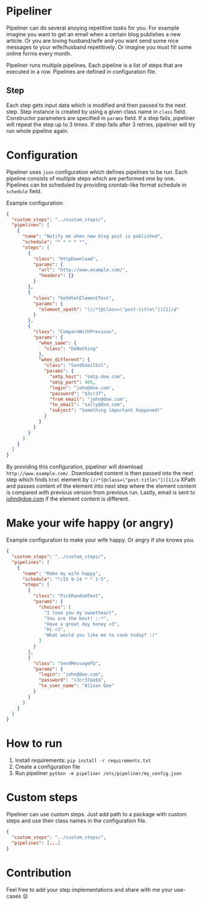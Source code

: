 # Pipeliner
Pipeliner can do several anoying repetitive tasks for you. For example imagine you want to get an email when a certain blog publishes a new article. Or you are loving husband/wife and you want send some nice messages to your wife/husband repetitively. Or imagine you must fill some online forms every month. 

Pipeliner runs multiple pipelines. Each pipeline is a list of steps that are executed in a row. Pipelines are defined in configuration file.

## Step
Each step gets input data which is modified and then passed to the next step. Step instance is created by using a given class name in `class` field. Constructor parameters are specified in `params` field. If a step fails, pipeliner will repeat the step up to 3 times. If step fails after 3 retries, pipeliner will try run whole pipeline again. 

# Configuration
Pipeliner uses `json` configuration which defines pipelines to be run. Each pipeline consists of multiple steps which are performed one by one. Pipelines can be scheduled by providing crontab-like format schedule in `schedule` field. 

Example configuration: 
```json
{
  "custom_steps": "../custom_steps/",
  "pipelines": [
    {
      "name": "Notify me when new blog post is published",
      "schedule": "* * * * *",
      "steps": [
        {
          "class": "HttpDownload",
          "params": {
            "url": "http://www.example.com/",
            "headers": {}
          }
        },
        {
          "class": "GetHtmlElementText",
          "params": {
            "element_xpath": "(//*[@class=\"post-title\"])[1]/a"
          }
        },
        {
          "class": "CompareWithPrevious",
          "params": {
            "when_same": {
              "class": "DoNothing"
            },
            "when_different": {
              "class": "SendEmailSsl",
              "params": {
                "smtp_host": "smtp.doe.com",
                "smtp_port": 465,
                "login": "john@doe.com",
                "password": "$3cr37",
                "from_email": "john@doe.com",
                "to_email": "sally@doe.com",
                "subject": "Something important happened!"
              }
            }
          }
        }
      ]
    }
  ]
}
```

By providing this configuration, pipeliner will download `http://www.example.com/`. Downloaded content is then passed into the next step which finds `html` element by `(//*[@class=\"post-title\"])[1]/a` XPath and passes content of the element into next step where the element content is compared with previous version from previous run. Lastly, email is sent to john@doe.com if the element content is different.

# Make your wife happy (or angry)
Example configuration to make your wife happy. Or angry if she knows you.
```json
{
  "custom_steps": "../custom_steps/",
  "pipelines": [
    {
      "name": "Make my wife happy",
      "schedule": "*/15 9-14 * * 1-5",
      "steps": [
        {
          "class": "PickRandomText",
          "params": {
            "choices": [
              "I love you my sweetheart",
              "You are the best! :-*",
              "Have a great day honey <3",
              "Hi <3",
              "What would you like me to cook today? :)"
            ]
          }
        },
        {
          "class": "SendMessageFb",
          "params": {
            "login": "john@doe.com",
            "password": "s3cr37pa$$",
            "to_user_name": "Alison Doe"
          }
        }
      ]
    }
  ]
}
```

# How to run
1. Install requirements: `pip install -r requirements.txt`
2. Create a configuration file
3. Run pipeliner `python -m pipeliner /etc/pipeliner/my_config.json`

# Custom steps 
Pipeliner can use custom steps. Just add path to a package with custom steps and use their class names in the configuration file.
```json
{
  "custom_steps": "../custom_steps/",
  "pipelines": [...]
}
```

# Contribution
Feel free to add your step implementations and share with me your use-cases 😜
